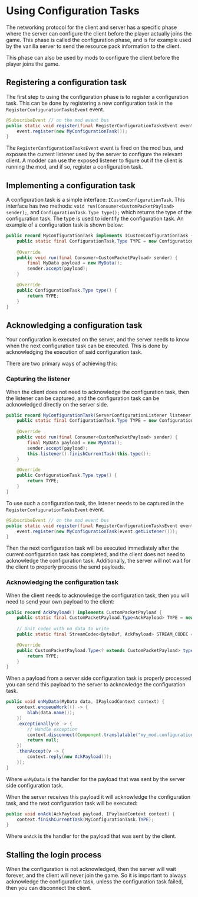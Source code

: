 # Using Configuration Tasks

The networking protocol for the client and server has a specific phase where the server can configure the client before the player actually joins the game. This phase is called the configuration phase, and is for example used by the vanilla server to send the resource pack information to the client.

This phase can also be used by mods to configure the client before the player joins the game.

## Registering a configuration task

The first step to using the configuration phase is to register a configuration task. This can be done by registering a new configuration task in the `RegisterConfigurationTasksEvent` event.

```java
@SubscribeEvent // on the mod event bus
public static void register(final RegisterConfigurationTasksEvent event) {
    event.register(new MyConfigurationTask());
}
```

The `RegisterConfigurationTasksEvent` event is fired on the mod bus, and exposes the current listener used by the server to configure the relevant client. A modder can use the exposed listener to figure out if the client is running the mod, and if so, register a configuration task.

## Implementing a configuration task

A configuration task is a simple interface: `ICustomConfigurationTask`. This interface has two methods: `void run(Consumer<CustomPacketPayload> sender);`, and `ConfigurationTask.Type type();` which returns the type of the configuration task. The type is used to identify the configuration task. An example of a configuration task is shown below:

```java
public record MyConfigurationTask implements ICustomConfigurationTask {
    public static final ConfigurationTask.Type TYPE = new ConfigurationTask.Type(new ResourceLocation("mymod", "my_task"));
    
    @Override
    public void run(final Consumer<CustomPacketPayload> sender) {
        final MyData payload = new MyData();
        sender.accept(payload);
    }

    @Override
    public ConfigurationTask.Type type() {
        return TYPE;
    }
}
```

## Acknowledging a configuration task

Your configuration is executed on the server, and the server needs to know when the next configuration task can be executed. This is done by acknowledging the execution of said configuration task.

There are two primary ways of achieving this:

### Capturing the listener

When the client does not need to acknowledge the configuration task, then the listener can be captured, and the configuration task can be acknowledged directly on the server side.

```java
public record MyConfigurationTask(ServerConfigurationListener listener) implements ICustomConfigurationTask {
    public static final ConfigurationTask.Type TYPE = new ConfigurationTask.Type(new ResourceLocation("mymod", "my_task"));
    
    @Override
    public void run(final Consumer<CustomPacketPayload> sender) {
        final MyData payload = new MyData();
        sender.accept(payload);
        this.listener().finishCurrentTask(this.type());
    }

    @Override
    public ConfigurationTask.Type type() {
        return TYPE;
    }
}
```

To use such a configuration task, the listener needs to be captured in the `RegisterConfigurationTasksEvent` event.

```java
@SubscribeEvent // on the mod event bus
public static void register(final RegisterConfigurationTasksEvent event) {
    event.register(new MyConfigurationTask(event.getListener()));
}
```

Then the next configuration task will be executed immediately after the current configuration task has completed, and the client does not need to acknowledge the configuration task. Additionally, the server will not wait for the client to properly process the send payloads.

### Acknowledging the configuration task

When the client needs to acknowledge the configuration task, then you will need to send your own payload to the client:

```java
public record AckPayload() implements CustomPacketPayload {
    public static final CustomPacketPayload.Type<AckPayload> TYPE = new CustomPacketPayload.Type<>(new ResourceLocation("mymod", "ack"));
    
    // Unit codec with no data to write
    public static final StreamCodec<ByteBuf, AckPayload> STREAM_CODEC = StreamCodec.unit(new AckPayload());

    @Override
    public CustomPacketPayload.Type<? extends CustomPacketPayload> type() {
        return TYPE;
    }
}
```

When a payload from a server side configuration task is properly processed you can send this payload to the server to acknowledge the configuration task.

```java
public void onMyData(MyData data, IPayloadContext context) {
    context.enqueueWork(() -> {
        blah(data.name());
    })
    .exceptionally(e -> {
        // Handle exception
        context.disconnect(Component.translatable("my_mod.configuration.failed", e.getMessage()));
        return null;
    })
    .thenAccept(v -> {
        context.reply(new AckPayload());
    });     
}
```

Where `onMyData` is the handler for the payload that was sent by the server side configuration task.

When the server receives this payload it will acknowledge the configuration task, and the next configuration task will be executed:

```java
public void onAck(AckPayload payload, IPayloadContext context) {
    context.finishCurrentTask(MyConfigurationTask.TYPE);
}
```

Where `onAck` is the handler for the payload that was sent by the client.

## Stalling the login process

When the configuration is not acknowledged, then the server will wait forever, and the client will never join the game. So it is important to always acknowledge the configuration task, unless the configuration task failed, then you can disconnect the client.
